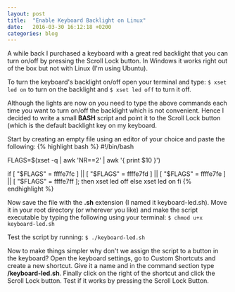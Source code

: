 ```yaml
---
layout: post
title:  "Enable Keyboard Backlight on Linux"
date:   2016-03-30 16:12:18 +0200
categories: blog
---
```

A while back I purchased a keyboard with a great red backlight that you can turn on/off by pressing the Scroll Lock button. In Windows it works right out of the box but not with Linux (I'm using Ubuntu).

To turn the keyboard's backlight on/off open your terminal and type:
`$ xset led on`
to turn on the backlight and
`$ xset led off`
to turn it off.

Although the lights are now on you need to type the above commands each time you
want to turn on/off the backlight which is not convenient. Hence I decided to
write a small **BASH** script and point it to the Scroll Lock button (which is the
default backlight key on my keyboard.

Start by creating an empty file using an editor of your choice and paste the following:
{% highlight bash %}
#!/bin/bash

FLAGS=$(xset -q | awk 'NR==2' | awk '{ print $10 }')

if [ "$FLAGS" = ffffe7fc ] || [ "$FLAGS" = ffffe7fd ] || [ "$FLAGS" = ffffe7fe ] || [ "$FLAGS" = ffffe7ff ]; then
  xset led off
else
  xset led on
fi
{% endhighlight %}

Now save the file with the **.sh** extension (I named it keyboard-led.sh).
Move it in your root directory (or wherever you like) and make the script
executable by typing the following using your terminal:
`$ chmod u+x keyboard-led.sh`

Test the script by running:
`$ ./keyboard-led.sh`

Now to make things simpler why don't we assign the script to a button in the
keyboard? Open the keyboard settings, go to Custom Shortcuts and create
a new shortcut. Give it a name and in the command section type **/keyboard-led.sh**.
Finally click on the right of the shortcut and click the Scroll Lock button.
Test if it works by pressing the Scroll Lock Button.
